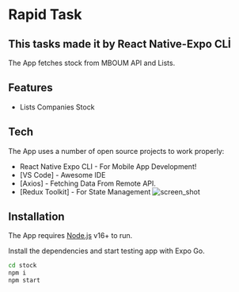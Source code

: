 # Rapid Task

## This tasks made it by React Native-Expo CLİ

The App fetches stock from MBOUM API and Lists.

## Features

- Lists Companies Stock

## Tech

The App uses a number of open source projects to work properly:

- React Native Expo CLI - For Mobile App Development!
- [VS Code] - Awesome IDE
- [Axios] - Fetching Data From Remote API.
- [Redux Toolkit] - For State Management
![screen_shot](https://github.com/sevmezabdullah/stock/assets/39024317/d8c090ee-8ca6-4371-a259-0b61159e7bdb)
## Installation

The App requires [Node.js](https://nodejs.org/) v16+ to run.

Install the dependencies and start testing app with Expo Go.

```sh
cd stock
npm i
npm start
```


